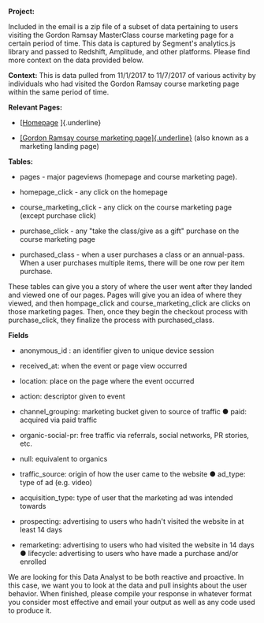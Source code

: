 **Project:** 

Included in the email is a zip file of a subset of data pertaining to
users visiting the Gordon Ramsay MasterClass course marketing page for a
certain period of time. This data is captured by Segment's analytics.js
library and passed to Redshift, Amplitude, and other platforms. Please
find more context on the data provided below.

**Context:** This is data pulled from 11/1/2017 to 11/7/2017 of various
activity by individuals who had visited the Gordon Ramsay course
marketing page within the same period of time.

**Relevant Pages:** 

-   [[Homepage](https://www.masterclass.com/) ]{.underline}

-   [[Gordon Ramsay course marketing
    page]{.underline}](https://www.masterclass.com/classes/gordon-ramsay-teaches-cooking)
    (also known as a marketing landing page)

**Tables:** 

-   pages - major pageviews (homepage and course marketing page). 

-   homepage_click - any click on the homepage 

-   course_marketing_click - any click on the course marketing page
    (except purchase click) 

-   purchase_click - any \"take the class/give as a gift\" purchase on
    the course marketing page 

-   purchased_class - when a user purchases a class or an annual-pass.
    When a user purchases multiple items, there will be one row per item
    purchase.

These tables can give you a story of where the user went after they
landed and viewed one of our pages. Pages will give you an idea of where
they viewed, and then hompage_click and course_marketing_click are
clicks on those marketing pages. Then, once they begin the checkout
process with purchase_click, they finalize the process with
purchased_class.

**Fields** 

-   anonymous_id : an identifier given to unique device session 

-   received_at: when the event or page view occurred 

-   location: place on the page where the event occurred 

-   action: descriptor given to event 

-   channel_grouping: marketing bucket given to source of traffic ●
    paid: acquired via paid traffic 

-   organic-social-pr: free traffic via referrals, social networks, PR
    stories, etc. 

-   null: equivalent to organics 

-   traffic_source: origin of how the user came to the website ●
    ad_type: type of ad (e.g. video) 

-   acquisition_type: type of user that the marketing ad was intended
    towards 

-   prospecting: advertising to users who hadn't visited the website in
    at least 14 days 

-   remarketing: advertising to users who had visited the website in 14
    days ● lifecycle: advertising to users who have made a purchase
    and/or enrolled 

We are looking for this Data Analyst to be both reactive and proactive.
In this case, we want you to look at the data and pull insights about
the user behavior. When finished, please compile your response in
whatever format you consider most effective and email your output as
well as any code used to produce it.
